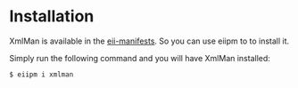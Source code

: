 # Installation

XmlMan is available in the [eii-manifests](https://github.com/Ewwii-sh/eii-manifests). So you can use eiipm to to install it.

Simply run the following command and you will have XmlMan installed:

```bash
$ eiipm i xmlman
```
